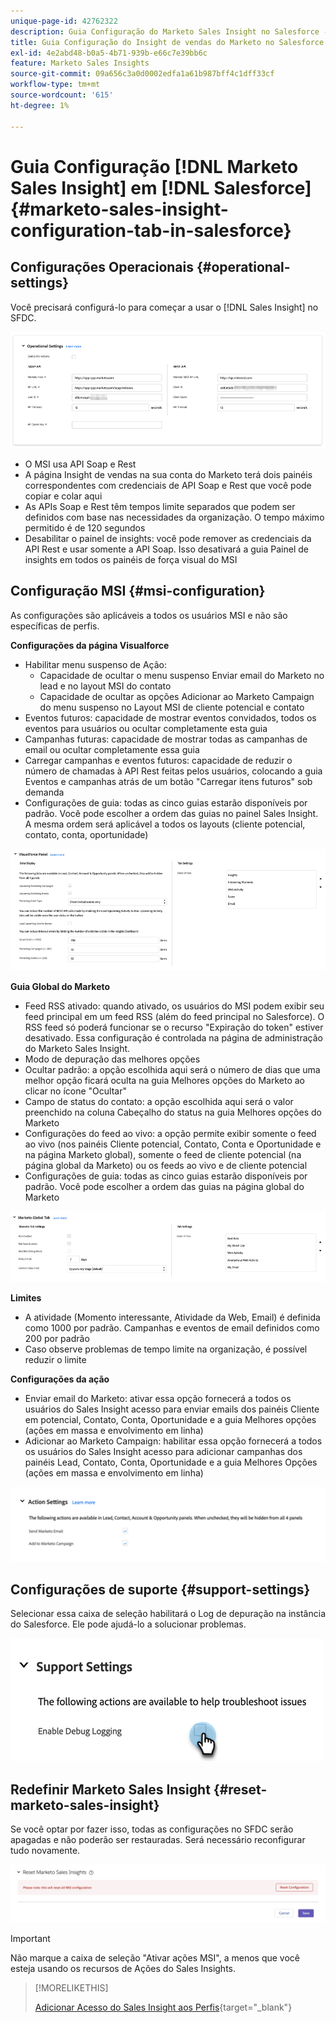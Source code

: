 ```yaml
---
unique-page-id: 42762322
description: Guia Configuração do Marketo Sales Insight no Salesforce - Documentação do Marketo - Documentação do produto
title: Guia Configuração do Insight de vendas do Marketo no Salesforce
exl-id: 4e2abd48-b0a5-4b71-939b-e66c7e39bb6c
feature: Marketo Sales Insights
source-git-commit: 09a656c3a0d0002edfa1a61b987bff4c1dff33cf
workflow-type: tm+mt
source-wordcount: '615'
ht-degree: 1%

---
```


# Guia Configuração [!DNL Marketo Sales Insight] em [!DNL Salesforce] {#marketo-sales-insight-configuration-tab-in-salesforce}

## Configurações Operacionais {#operational-settings}

Você precisará configurá-lo para começar a usar o [!DNL Sales Insight] no SFDC.

![](assets/marketo-sales-insight-configuration-tab-in-salesforce-1.png)

* O MSI usa API Soap e Rest
* A página Insight de vendas na sua conta do Marketo terá dois painéis correspondentes com credenciais de API Soap e Rest que você pode copiar e colar aqui
* As APIs Soap e Rest têm tempos limite separados que podem ser definidos com base nas necessidades da organização. O tempo máximo permitido é de 120 segundos
* Desabilitar o painel de insights: você pode remover as credenciais da API Rest e usar somente a API Soap. Isso desativará a guia Painel de insights em todos os painéis de força visual do MSI

## Configuração MSI {#msi-configuration}

As configurações são aplicáveis a todos os usuários MSI e não são específicas de perfis.

**Configurações da página Visualforce**

* Habilitar menu suspenso de Ação:
   * Capacidade de ocultar o menu suspenso Enviar email do Marketo no lead e no layout MSI do contato
   * Capacidade de ocultar as opções Adicionar ao Marketo Campaign do menu suspenso no Layout MSI de cliente potencial e contato
* Eventos futuros: capacidade de mostrar eventos convidados, todos os eventos para usuários ou ocultar completamente esta guia
* Campanhas futuras: capacidade de mostrar todas as campanhas de email ou ocultar completamente essa guia
* Carregar campanhas e eventos futuros: capacidade de reduzir o número de chamadas à API Rest feitas pelos usuários, colocando a guia Eventos e campanhas atrás de um botão &quot;Carregar itens futuros&quot; sob demanda
* Configurações de guia: todas as cinco guias estarão disponíveis por padrão. Você pode escolher a ordem das guias no painel Sales Insight. A mesma ordem será aplicável a todos os layouts (cliente potencial, contato, conta, oportunidade)

![](assets/marketo-sales-insight-configuration-tab-in-salesforce-2.png)

**Guia Global do Marketo**

* Feed RSS ativado: quando ativado, os usuários do MSI podem exibir seu feed principal em um feed RSS (além do feed principal no Salesforce). O RSS feed só poderá funcionar se o recurso &quot;Expiração do token&quot; estiver desativado. Essa configuração é controlada na página de administração do Marketo Sales Insight.
* Modo de depuração das melhores opções
* Ocultar padrão: a opção escolhida aqui será o número de dias que uma melhor opção ficará oculta na guia Melhores opções do Marketo ao clicar no ícone &quot;Ocultar&quot;
* Campo de status do contato: a opção escolhida aqui será o valor preenchido na coluna Cabeçalho do status na guia Melhores opções do Marketo
* Configurações do feed ao vivo: a opção permite exibir somente o feed ao vivo (nos painéis Cliente potencial, Contato, Conta e Oportunidade e na página Marketo global), somente o feed de cliente potencial (na página global da Marketo) ou os feeds ao vivo e de cliente potencial
* Configurações de guia: todas as cinco guias estarão disponíveis por padrão. Você pode escolher a ordem das guias na página global do Marketo

![](assets/marketo-sales-insight-configuration-tab-in-salesforce-3.png)

**Limites**

* A atividade (Momento interessante, Atividade da Web, Email) é definida como 1000 por padrão. Campanhas e eventos de email definidos como 200 por padrão
* Caso observe problemas de tempo limite na organização, é possível reduzir o limite

**Configurações da ação**

* Enviar email do Marketo: ativar essa opção fornecerá a todos os usuários do Sales Insight acesso para enviar emails dos painéis Cliente em potencial, Contato, Conta, Oportunidade e a guia Melhores opções (ações em massa e envolvimento em linha)
* Adicionar ao Marketo Campaign: habilitar essa opção fornecerá a todos os usuários do Sales Insight acesso para adicionar campanhas dos painéis Lead, Contato, Conta, Oportunidade e a guia Melhores Opções (ações em massa e envolvimento em linha)

![](assets/marketo-sales-insight-configuration-tab-in-salesforce-4.png)

## Configurações de suporte {#support-settings}

Selecionar essa caixa de seleção habilitará o Log de depuração na instância do Salesforce. Ele pode ajudá-lo a solucionar problemas.

![](assets/marketo-sales-insight-configuration-tab-in-salesforce-5.png)

## Redefinir Marketo Sales Insight {#reset-marketo-sales-insight}

Se você optar por fazer isso, todas as configurações no SFDC serão apagadas e não poderão ser restauradas. Será necessário reconfigurar tudo novamente.

![](assets/marketo-sales-insight-configuration-tab-in-salesforce-6.png)

>[!IMPORTANT]
>
>Não marque a caixa de seleção &quot;Ativar ações MSI&quot;, a menos que você esteja usando os recursos de Ações do Sales Insights.

>[!MORELIKETHIS]
>
>[Adicionar Acesso do Sales Insight aos Perfis](/help/marketo/product-docs/marketo-sales-insight/msi-for-salesforce/configuration/add-sales-insight-access-to-profiles.md){target="_blank"}
